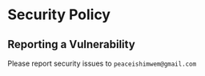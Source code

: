 # Security Policy
## Reporting a Vulnerability
Please report security issues to `peaceishimwem@gmail.com`
